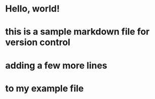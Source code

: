# Hello, world!
# this is a sample markdown file for version control

# adding a few more lines
# to my example file